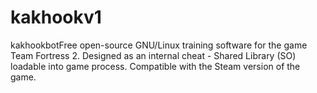 # kakhookv1
kakhookbotFree open-source GNU/Linux training software for the game Team Fortress 2. Designed as an internal cheat - Shared Library (SO) loadable into game process. Compatible with the Steam version of the game.
